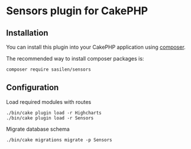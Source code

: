 # Sensors plugin for CakePHP

## Installation

You can install this plugin into your CakePHP application using [composer](http://getcomposer.org).

The recommended way to install composer packages is:

```
composer require sasilen/sensors
```
## Configuration

Load required modules with routes
```
./bin/cake plugin load -r Highcharts
./bin/cake plugin load -r Sensors
```
Migrate database schema
```
./bin/cake migrations migrate -p Sensors
```
